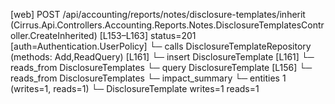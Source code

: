 [web] POST /api/accounting/reports/notes/disclosure-templates/inherit  (Cirrus.Api.Controllers.Accounting.Reports.Notes.DisclosureTemplatesController.CreateInherited)  [L153–L163] status=201 [auth=Authentication.UserPolicy]
  └─ calls DisclosureTemplateRepository (methods: Add,ReadQuery) [L161]
  └─ insert DisclosureTemplate [L161]
    └─ reads_from DisclosureTemplates
  └─ query DisclosureTemplate [L156]
    └─ reads_from DisclosureTemplates
  └─ impact_summary
    └─ entities 1 (writes=1, reads=1)
      └─ DisclosureTemplate writes=1 reads=1

